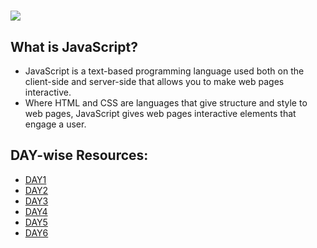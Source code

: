 # ![](https://upload.wikimedia.org/wikipedia/commons/thumb/6/6a/JavaScript-logo.png/240px-JavaScript-logo.png)

## What is JavaScript?

* JavaScript is a text-based programming language used both on the client-side and server-side that allows you to make web pages interactive. 
* Where HTML and CSS are languages that give structure and style to web pages, JavaScript gives web pages interactive elements that engage a user. 


## DAY-wise Resources:
* [DAY1](https://github.com/30DaysofWebDEV/DSC-30-Days-of-Web/blob/main/JavaScript/DAY1.md)
* [DAY2](https://github.com/30DaysofWebDEV/DSC-30-Days-of-Web/blob/main/JavaScript/DAY2.md)
* [DAY3](https://github.com/30DaysofWebDEV/DSC-30-Days-of-Web/blob/main/JavaScript/DAY3.md)
* [DAY4](https://github.com/30DaysofWebDEV/DSC-30-Days-of-Web/blob/main/JavaScript/DAY4.md)
* [DAY5](https://github.com/30DaysofWebDEV/DSC-30-Days-of-Web/blob/main/JavaScript/DAY5.md)
* [DAY6](https://github.com/30DaysofWebDEV/DSC-30-Days-of-Web/blob/main/JavaScript/DAY6.md)
